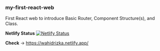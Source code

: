 ### my-first-react-web
First React web to introduce Basic Router, Component Structure(s), and Class.

 **Netlify Status**
[![Netlify Status](https://api.netlify.com/api/v1/badges/25a51b8c-05a4-4650-a868-9cffbc86ae6f/deploy-status)](https://app.netlify.com/sites/wahidrizka/deploys)

**Check** -> https://wahidrizka.netlify.app/
